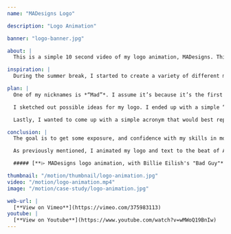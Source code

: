 ```yaml
---
name: "MADesigns Logo"

description: "Logo Animation"

banner: "logo-banner.jpg"

about: |
  This is a simple 10 second video of my logo animation, MADesigns. This took a full day to plan and complete in After Effects. I wanted to make the animation simple, yet fun, as every movement matches to the beat to Alan Walker's catch hit song, "**Faded**".

inspiration: |
  During the summer break, I started to create a variety of different motion graphics pieces that I could include in my portfolio. I got bored and decided to start branding myself. Before I start to brand myself, I knew I needed a logo. This is where the planning begins...

plan: |
  One of my nicknames is *“Mad”*. I assume it’s because it’s the first three letters of my name, Madelaine, and one syllable less than my common nickname “Mad-die”. Family members also tease that I’m more creative when I’m in an angry mood, as I take out all of my frustrations on pencil and paper. With that said, I thought it would be fitting to combine **MAD** with **Designs**, as I am passionate about what I do.

  I sketched out possible ideas for my logo. I ended up with a simple “M” and “D” design. However, when the M and D are put together, the letter A forms in between them as I extended the top of the letter D. Now, we have the letters M, A, and D for the logo.

  Lastly, I wanted to come up with a simple acronym that would best represent me as a designer for the three letters. I concluded that my designs are **Memorable** and **Accessible Designs**.

conclusion: |
  The goal is to get some exposure, and confidence with my skills in motion graphics. I’ve received great feedback from curious viewers on some of videos, which pushed me to do even better for the next upload. I added this logo animation to my home on my YouTube channel, where I upload my best motion graphic pieces. When curious viewers go to my page, this logo animation automatically plays. This video welcomes viewers with a catchy beat. They get to know about me and why I upload videos in just 10 seconds.

  As previously mentioned, I animated my logo and text to the beat of Alan Walker’s hit song, **Faded**. To view my other logo animation with Billie Eilish’s song “Bad Guy”, please click on the link below:

  ##### [**⌲ MADesigns logo animation, with Billie Eilish's "Bad Guy"**](https://www.youtube.com/watch?v=KqYu03oeRDM)

thumbnail: "/motion/thumbnail/logo-animation.jpg"
video: "/motion/logo-animation.mp4"
image: "/motion/case-study/logo-animation.jpg"

web-url: |
  [**View on Vimeo**](https://vimeo.com/375983113)
youtube: |
  [**View on Youtube**](https://www.youtube.com/watch?v=wMWoQ19BnIw)
---
```

